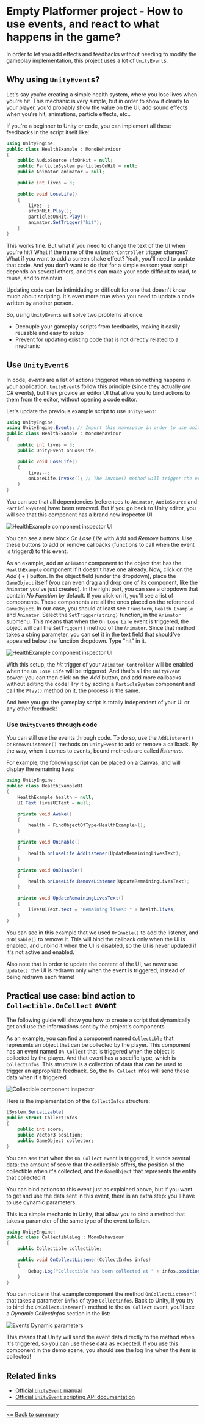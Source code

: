 # Empty Platformer project - How to use events, and react to what happens in the game?

In order to let you add effects and feedbacks without needing to modify the gameplay implementation, this project uses a lot of `UnityEvent`s.

## Why using `UnityEvent`s?

Let's say you're creating a simple health system, where you lose lives when you're hit. This mechanic is very simple, but in order to show it clearly to your player, you'd probably show the value on the UI, add sound effects when you're hit, animations, particle effects, etc..

If you're a beginner to Unity or code, you can implement all these feedbacks in the script itself like:

```cs
using UnityEngine;
public class HealthExample : MonoBehaviour
{
    public AudioSource sfxOnHit = null;
    public ParticleSystem particlesOnHit = null;
    public Animator animator = null;

    public int lives = 3;
    
    public void LoseLife()
    {
        lives--;
        sfxOnHit.Play();
        particlesOnHit.Play();
        animator.SetTrigger("hit");
    }
}
```

This works fine. But what if you need to change the text of the UI when you're hit? What if the name of the `AnimatorController` trigger changes? What if you want to add a screen shake effect? Yeah, you'll need to update that code. And you don't want to do that for a simple reason: your script depends on several others, and this can make your code difficult to read, to reuse, and to maintain.

Updating code can be intimidating or difficult for one that doesn't know much about scripting. It's even more true when you need to update a code written by another person.

So, using `UnityEvent`s will solve two problems at once:

- Decouple your gameplay scripts from feedbacks, making it easily reusable and easy to setup
- Prevent for updating existing code that is not directly related to a mechanic

## Use `UnityEvent`s

In code, *events* are a list of actions triggered when something happens in your application. `UnityEvent`s follow this principle (since they actually *are* C# events), but they provide an editor UI that allow you to bind actions to them from the editor, without opening a code editor.

Let's update the previous example script to use `UnityEvent`:

```cs
using UnityEngine;
using UnityEngine.Events; // Import this namespace in order to use UnityEvents
public class HealthExample : MonoBehaviour
{
    public int lives = 3;
    public UnityEvent onLoseLife;

    public void LoseLife()
    {
        lives--;
        onLoseLife.Invoke(); // The Invoke() method will trigger the event, and call all its callbacks
    }
}
```

You can see that all dependencies (references to `Animator`, `AudioSource` and `ParticleSystem`) have been removed. But if you go back to Unity editor, you will see that this component has a brand new inspector UI.

![`HealthExample` component inspector UI](./images/unity-events-example-01.png)

You can see a new block *On Lose Life* with *Add* and *Remove* buttons. Use these buttons to add or remove callbacks (functions to call when the event is triggerd) to this event.

As an example, add an `Animator` component to the object that has the `HealthExample` component if it doesn't have one already. Now, click on the *Add* ( + ) button. In the object field (under the dropdown), place the `GameObject` itself (you can even drag and drop one of its component, like the `Animator` you've just created). In the right part, you can see a dropdown that contain *No Function* by default. If you click on it, you'll see a list of components. These components are all the ones placed on the referenced `GameObject`. In our case, you should at least see `Transform`, `Health Example` and `Animator`. Select the `SetTrigger(string)` function, in the `Animator` submenu. This means that when the `On Lose Life` event is triggered, the object will call the `SetTrigger()` method of the `Animator`. Since that method takes a string parameter, you can set it in the text field that should've appeared below the function dropdown. Type "hit" in it.

![`HealthExample` component inspector UI](./images/unity-events-example-02.png)

With this setup, the *hit* trigger of your `Animator Controller` will be enabled when the `On Lose Life` will be triggered. And that's all the `UnityEvent` power: you can then click on the *Add* button, and add more callbacks without editing the code! Try it by adding a `ParticleSystem` component and call the `Play()` method on it, the process is the same.

And here you go: the gameplay script is totally independent of your UI or any other feedback!

### Use `UnityEvent`s through code

You can still use the events through code. To do so, use the `AddListener()` or `RemoveListener()` methods on `UnityEvent` to add or remove a callback. By the way, when it comes to events, bound methods are called *listeners*.

For example, the following script can be placed on a Canvas, and will display the remaining lives:

```cs
using UnityEngine;
public class HealthExampleUI
{
    HealthExample health = null;
    UI.Text livesUIText = null;

    private void Awake()
    {
        health = FindObjectOfType<HealthExample>();
    }

    private void OnEnable()
    {
        health.onLoseLife.AddListener(UpdateRemainingLivesText);
    }

    private void OnDisable()
    {
        health.onLoseLife.RemoveListener(UpdateRemainingLivesText);
    }

    private void UpdateRemainingLivesText()
    {
        livesUIText.text = "Remaining lives: " + health.lives;
    }
}
```

You can see in this example that we used `OnEnable()` to add the listener, and `OnDisable()` to remove it. This will bind the callback only when the UI is enabled, and unbind it when the UI is disabled, so the UI is never updated if it's not active and enabled.

Also note that in order to update the content of the UI, we never use `Update()`: the UI is redrawn only when the event is triggered, instead of being redrawn each frame!

## Practical use case: bind action to `Collectible.OnCollect` event

The following guide will show you how to create a script that dynamically get and use the informations sent by the project's components.

As an example, you can find a component named [`Collectible`](./collectible.md) that represents an object that can be collected by the player. This component has an event named `On Collect` that is triggered when the object is collected by the player. And that event has a specific type, which is `CollectInfos`. This structure is a collection of data that can be used to trigger an appropriate feedback. So, the `On Collect` infos will send these data when it's triggered.

![`Collectible` component inspector](./images/collectible.png)

Here is the implementation of the `CollectInfos` structure:

```cs
[System.Serializable]
public struct CollectInfos
{
    public int score;
    public Vector3 position;
    public GameObject collector;
}
```

You can see that when the `On Collect` event is triggered, it sends several data: the amount of score that the collectible offers, the position of the collectible when it's collected, and the `GameObject` that represents the entity that collected it.

You can bind actions to this event just as explained above, but if you want to get and use the data sent in this event, there is an extra step: you'll have to use dynamic parameters.

This is a simple mechanic in Unity, that allow you to bind a method that takes a parameter of the same type of the event to listen.

```cs
using UnityEngine;
public class CollectibleLog : MonoBehaviour
{
    public Collectible collectible;

    public void OnCollectListener(CollectInfos infos)
    {
        Debug.Log("Collectible has been collected at " + infos.position + ", and offered " + infos.score + " points.");
    }
}
```

You can notice in that example component the method `OnCollectListener()` that takes a parameter `infos` of type `CollectInfos`. Back to Unity, if you try to bind the `OnCollectListener()` method to the `On Collect` event, you'll see a *Dynamic CollectInfos* section in the list:

![Events *Dynamic parameters*](./images/unity-events-example-03.png)

This means that Unity will send the event data directly to the method when it's triggered, so you can use these data as expected. If you use this component in the demo scene, you should see the log line when the item is collected!

## Related links

- [Official `UnityEvent` manual](https://docs.unity3d.com/Manual/UnityEvents.html)
- [Official `UnityEvent` scripting API documentation](https://docs.unity3d.com/ScriptReference/Events.UnityEvent.html)

---

[<= Back to summary](./README.md)